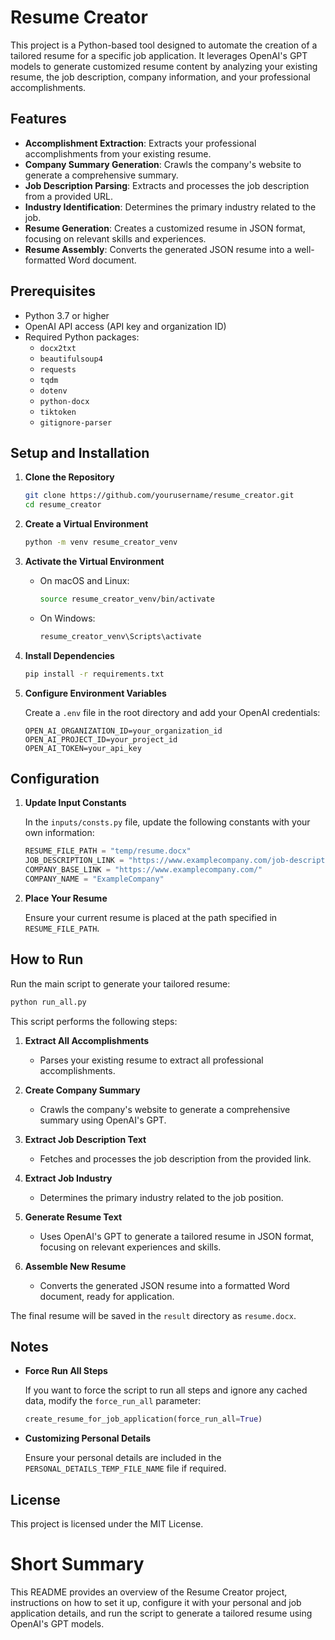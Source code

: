 # Resume Creator

This project is a Python-based tool designed to automate the creation of a tailored resume for a specific job application. It leverages OpenAI's GPT models to generate customized resume content by analyzing your existing resume, the job description, company information, and your professional accomplishments.

## Features

- **Accomplishment Extraction**: Extracts your professional accomplishments from your existing resume.
- **Company Summary Generation**: Crawls the company's website to generate a comprehensive summary.
- **Job Description Parsing**: Extracts and processes the job description from a provided URL.
- **Industry Identification**: Determines the primary industry related to the job.
- **Resume Generation**: Creates a customized resume in JSON format, focusing on relevant skills and experiences.
- **Resume Assembly**: Converts the generated JSON resume into a well-formatted Word document.

## Prerequisites

- Python 3.7 or higher
- OpenAI API access (API key and organization ID)
- Required Python packages:
  - `docx2txt`
  - `beautifulsoup4`
  - `requests`
  - `tqdm`
  - `dotenv`
  - `python-docx`
  - `tiktoken`
  - `gitignore-parser`

## Setup and Installation

1. **Clone the Repository**

   ```bash
   git clone https://github.com/yourusername/resume_creator.git
   cd resume_creator
   ```

2. **Create a Virtual Environment**

   ```bash
   python -m venv resume_creator_venv
   ```

3. **Activate the Virtual Environment**

   - On macOS and Linux:

     ```bash
     source resume_creator_venv/bin/activate
     ```

   - On Windows:

     ```bash
     resume_creator_venv\Scripts\activate
     ```

4. **Install Dependencies**

   ```bash
   pip install -r requirements.txt
   ```

5. **Configure Environment Variables**

   Create a `.env` file in the root directory and add your OpenAI credentials:

   ```dotenv
   OPEN_AI_ORGANIZATION_ID=your_organization_id
   OPEN_AI_PROJECT_ID=your_project_id
   OPEN_AI_TOKEN=your_api_key
   ```

## Configuration

1. **Update Input Constants**

   In the `inputs/consts.py` file, update the following constants with your own information:

   ```python
   RESUME_FILE_PATH = "temp/resume.docx"
   JOB_DESCRIPTION_LINK = "https://www.examplecompany.com/job-description"
   COMPANY_BASE_LINK = "https://www.examplecompany.com/"
   COMPANY_NAME = "ExampleCompany"
   ```

2. **Place Your Resume**

   Ensure your current resume is placed at the path specified in `RESUME_FILE_PATH`.

## How to Run

Run the main script to generate your tailored resume:

```bash
python run_all.py
```

This script performs the following steps:

1. **Extract All Accomplishments**

   - Parses your existing resume to extract all professional accomplishments.

2. **Create Company Summary**

   - Crawls the company's website to generate a comprehensive summary using OpenAI's GPT.

3. **Extract Job Description Text**

   - Fetches and processes the job description from the provided link.

4. **Extract Job Industry**

   - Determines the primary industry related to the job position.

5. **Generate Resume Text**

   - Uses OpenAI's GPT to generate a tailored resume in JSON format, focusing on relevant experiences and skills.

6. **Assemble New Resume**

   - Converts the generated JSON resume into a formatted Word document, ready for application.

The final resume will be saved in the `result` directory as `resume.docx`.

## Notes

- **Force Run All Steps**

  If you want to force the script to run all steps and ignore any cached data, modify the `force_run_all` parameter:

  ```python
  create_resume_for_job_application(force_run_all=True)
  ```

- **Customizing Personal Details**

  Ensure your personal details are included in the `PERSONAL_DETAILS_TEMP_FILE_NAME` file if required.

## License

This project is licensed under the MIT License.

# Short Summary

This README provides an overview of the Resume Creator project, instructions on how to set it up, configure it with your personal and job application details, and run the script to generate a tailored resume using OpenAI's GPT models.